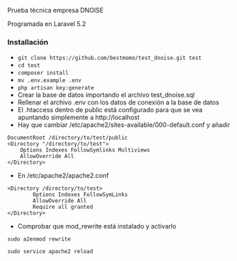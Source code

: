 Prueba técnica empresa DNOISE



Programada en Laravel 5.2


### Installación ###

* `git clone https://github.com/bestmomo/test_dnoise.git test`
* `cd test`
* `composer install`
* `mv .env.example .env`
* `php artisan key:generate`
* Crear la base de datos importando el archivo test_dnoise.sql
* Rellenar el archivo .env con los datos de conexión a la base de datos
* El .htaccess dentro de public está configurado para que se vea apuntando simplemente a http://localhost
* Hay que cambiar /etc/apache2/sites-available/000-default.conf y añadir

```
DocumentRoot /directory/to/test/public
<Directory "/directory/to/test">
    Options Indexes FollowSymlinks Multiviews
    AllowOverride All
</Directory>
```

* En /etc/apache2/apache2.conf

```
<Directory /directory/to/test>
        Options Indexes FollowSymLinks
        AllowOverride All
        Require all granted
</Directory>
```

* Comprobar que mod_rewrite está instalado y activarlo

`sudo a2enmod rewrite`

`sudo service apache2 reload`


